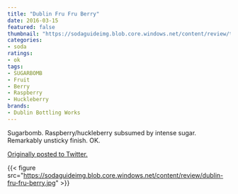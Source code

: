 ```yaml
---
title: "Dublin Fru Fru Berry"
date: 2016-03-15
featured: false
thumbnail: "https://sodaguideimg.blob.core.windows.net/content/review/thumbs/dublin-fru-fru-berry.jpg"
categories:
- soda
ratings:
- ok
tags:
- SUGARBOMB
- Fruit
- Berry
- Raspberry
- Huckleberry
brands:
- Dublin Bottling Works
---
```


Sugarbomb. Raspberry/huckleberry subsumed by intense sugar. Remarkably unsticky finish. OK.

[Originally posted to Twitter.](https://twitter.com/Cavorter/status/709877134504820736)

{{< figure src="https://sodaguideimg.blob.core.windows.net/content/review/dublin-fru-fru-berry.jpg" >}}

